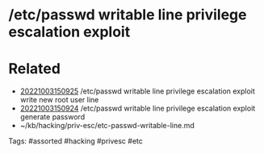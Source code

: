 # /etc/passwd writable line privilege escalation exploit

# Related
- [20221003150925](/zet/20221003150925/README.md) /etc/passwd writable line privilege escalation exploit write new root user line
- [20221003150924](/zet/20221003150924/README.md) /etc/passwd writable line privilege escalation exploit generate password
- ~/kb/hacking/priv-esc/etc-passwd-writable-line.md

Tags:
    #assorted #hacking #privesc #etc
